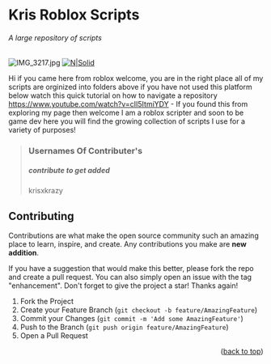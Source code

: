 # Kris Roblox Scripts
###### _A large repository of scripts_

![IMG_3217.jpg](https://www.dropbox.com/s/jj813xirt3dl5hz/IMG_3217.jpg?dl=0&raw=1)
[![N|Solid](https://cldup.com/dTxpPi9lDf.thumb.png)](https://nodesource.com/products/nsolid)



Hi if you came here from roblox welcome, you are in the right place all of my scripts are orginized into folders above if you have not used this platform below watch this quick tutorial on how to navigate a repository https://www.youtube.com/watch?v=cII5ItmiYDY - If you found this from exploring my page then welcome I am a roblox scripter and soon to be game dev here you will find the growing collection of scripts I use for a variety of purposes! 

> ### Usernames Of Contributer's
> ##### contribute to get added
> krisxkrazy


## Contributing

Contributions are what make the open source community such an amazing place to learn, inspire, and create. Any contributions you make are **new addition**.

If you have a suggestion that would make this better, please fork the repo and create a pull request. You can also simply open an issue with the tag "enhancement".
Don't forget to give the project a star! Thanks again!

1. Fork the Project
2. Create your Feature Branch (`git checkout -b feature/AmazingFeature`)
3. Commit your Changes (`git commit -m 'Add some AmazingFeature'`)
4. Push to the Branch (`git push origin feature/AmazingFeature`)
5. Open a Pull Request

<p align="right">(<a href="#top">back to top</a>)</p>

